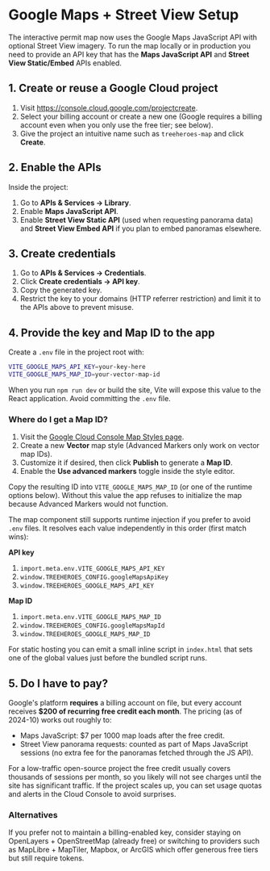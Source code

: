 # Google Maps + Street View Setup

The interactive permit map now uses the Google Maps JavaScript API with optional Street View imagery. To run the map locally or in production you need to provide an API key that has the **Maps JavaScript API** and **Street View Static/Embed** APIs enabled.

## 1. Create or reuse a Google Cloud project

1. Visit <https://console.cloud.google.com/projectcreate>.
2. Select your billing account or create a new one (Google requires a billing account even when you only use the free tier; see below).
3. Give the project an intuitive name such as `treeheroes-map` and click **Create**.

## 2. Enable the APIs

Inside the project:

1. Go to **APIs & Services → Library**.
2. Enable **Maps JavaScript API**.
3. Enable **Street View Static API** (used when requesting panorama data) and **Street View Embed API** if you plan to embed panoramas elsewhere.

## 3. Create credentials

1. Go to **APIs & Services → Credentials**.
2. Click **Create credentials → API key**.
3. Copy the generated key.
4. Restrict the key to your domains (HTTP referrer restriction) and limit it to the APIs above to prevent misuse.

## 4. Provide the key and Map ID to the app

Create a `.env` file in the project root with:

```bash
VITE_GOOGLE_MAPS_API_KEY=your-key-here
VITE_GOOGLE_MAPS_MAP_ID=your-vector-map-id
```

When you run `npm run dev` or build the site, Vite will expose this value to the React application. Avoid committing the `.env` file.

### Where do I get a Map ID?

1. Visit the [Google Cloud Console Map Styles page](https://console.cloud.google.com/google/maps-apis/studio).
2. Create a new **Vector** map style (Advanced Markers only work on vector map IDs).
3. Customize it if desired, then click **Publish** to generate a **Map ID**.
4. Enable the **Use advanced markers** toggle inside the style editor.

Copy the resulting ID into `VITE_GOOGLE_MAPS_MAP_ID` (or one of the runtime options below). Without this value the app refuses to initialize the map because Advanced Markers would not function.

The map component still supports runtime injection if you prefer to avoid `.env` files. It resolves each value independently in this order (first match wins):

**API key**
1. `import.meta.env.VITE_GOOGLE_MAPS_API_KEY`
2. `window.TREEHEROES_CONFIG.googleMapsApiKey`
3. `window.TREEHEROES_GOOGLE_MAPS_API_KEY`

**Map ID**
1. `import.meta.env.VITE_GOOGLE_MAPS_MAP_ID`
2. `window.TREEHEROES_CONFIG.googleMapsMapId`
3. `window.TREEHEROES_GOOGLE_MAPS_MAP_ID`

For static hosting you can emit a small inline script in `index.html` that sets one of the global values just before the bundled script runs.

## 5. Do I have to pay?

Google's platform **requires** a billing account on file, but every account receives **$200 of recurring free credit each month**. The pricing (as of 2024-10) works out roughly to:

- Maps JavaScript: $7 per 1000 map loads after the free credit.
- Street View panorama requests: counted as part of Maps JavaScript sessions (no extra fee for the panoramas fetched through the JS API).

For a low-traffic open-source project the free credit usually covers thousands of sessions per month, so you likely will not see charges until the site has significant traffic. If the project scales up, you can set usage quotas and alerts in the Cloud Console to avoid surprises.

### Alternatives

If you prefer not to maintain a billing-enabled key, consider staying on OpenLayers + OpenStreetMap (already free) or switching to providers such as MapLibre + MapTiler, Mapbox, or ArcGIS which offer generous free tiers but still require tokens.

